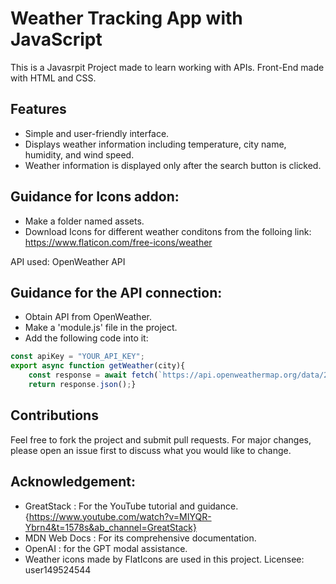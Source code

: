 # Weather Tracking App with JavaScript

This is a Javasrpit Project made to learn working with APIs. Front-End made with HTML and CSS.

## Features
- Simple and user-friendly interface.
- Displays weather information including temperature, city name, humidity, and wind speed.
- Weather information is displayed only after the search button is clicked.

## Guidance for Icons addon:
- Make a folder named assets.
- Download Icons for different weather conditons from the folloing link: https://www.flaticon.com/free-icons/weather

API used: OpenWeather API

## Guidance for the API connection:
- Obtain API from OpenWeather.
- Make a 'module.js' file in the project.
- Add the following code into it:
```Javascript
const apiKey = "YOUR_API_KEY";
export async function getWeather(city){
    const response = await fetch(`https://api.openweathermap.org/data/2.5/weather?q=${city}&appid=${apiKey}&units=metric`);
    return response.json();}
```
## Contributions
Feel free to fork the project and submit pull requests. For major changes, please open an issue first to discuss what you would like to change.

## Acknowledgement:
- GreatStack : For the YouTube tutorial and guidance. {https://www.youtube.com/watch?v=MIYQR-Ybrn4&t=1578s&ab_channel=GreatStack}
- MDN Web Docs : For its comprehensive documentation.
- OpenAI : for the GPT modal assistance.
- Weather icons made by FlatIcons are used in this project. Licensee: user149524544
